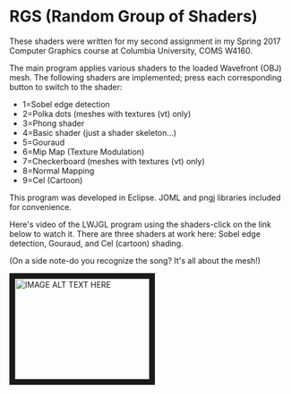 # RGS (Random Group of Shaders)

These shaders were written for my second assignment in my Spring 2017 Computer Graphics course at Columbia University, COMS W4160.

The main program applies various shaders to the loaded Wavefront (OBJ) mesh. The following shaders are implemented; press each corresponding button to switch to the shader:

* 1=Sobel edge detection
* 2=Polka dots (meshes with textures (vt) only)
* 3=Phong shader
* 4=Basic shader (just a shader skeleton...)
* 5=Gouraud
* 6=Mip Map (Texture Modulation)
* 7=Checkerboard (meshes with textures (vt) only)
* 8=Normal Mapping
* 9=Cel (Cartoon)

This program was developed in Eclipse. JOML and pngj libraries included for convenience.

Here's video of the LWJGL program using the shaders-click on the link below to watch it. There are three shaders at work here: Sobel edge detection, Gouraud, and Cel (cartoon) shading.

(On a side note-do you recognize the song? It's all about the mesh!)

<a href="http://www.youtube.com/watch?feature=player_embedded&v=Y30Ww1ObXXo
" target="_blank"><img src="http://img.youtube.com/vi/Y30Ww1ObXXo/0.jpg" 
alt="IMAGE ALT TEXT HERE" width="240" height="180" border="10" /></a>

